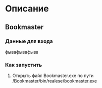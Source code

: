 # Описание 
## Bookmaster
### Данные для входа
фывафывафыва
### Как запустить 
1. Открыть файл Bookmaster.exe по пути /Bookmaster/bin/realese/bookmaster.exe
